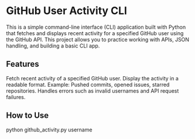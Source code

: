# GitHub User Activity CLI
This is a simple command-line interface (CLI) application built with Python that fetches and displays recent activity for a specified GitHub user using the GitHub API. This project allows you to practice working with APIs, JSON handling, and building a basic CLI app.

## Features
Fetch recent activity of a specified GitHub user.
Display the activity in a readable format.
Example: Pushed commits, opened issues, starred repositories.
Handles errors such as invalid usernames and API request failures.

## How to Use

python github_activity.py username
